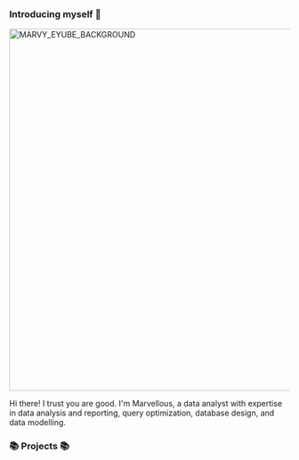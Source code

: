 ### Introducing myself :information_desk_person: # 
<img width="650" alt="MARVY_EYUBE_BACKGROUND" src="https://github.com/Marvykeys/Marvykeys/assets/130637591/049b857f-18fb-4587-b32b-ecde9afcac2a">


Hi there! I trust you are good.
I'm Marvellous, a data analyst with expertise in data analysis and reporting, query optimization, database design, and data modelling.

### :books: Projects :books:
<!--
**Marvykeys** is a ✨ _special_ ✨ repository because its `README.md` (this file) appears on your GitHub profile.

Here are some ideas to get you started:

- 🔭 I’m currently working on ...
- 🌱 I’m currently learning ...
- 👯 I’m looking to collaborate on ...
- 🤔 I’m looking for help with ...
- 💬 Ask me about ...
- 📫 How to reach me: ...
- 😄 Pronouns: ...
- ⚡ Fun fact: ...
-->
